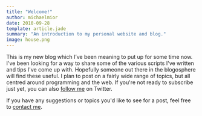 ```yaml
---
title: "Welcome!"
author: michaelmior
date: 2010-09-28
template: article.jade
summary: "An introduction to my personal website and blog."
image: house.png
---
```


This is my new blog which I’ve been meaning to put up for some time now.
I've been looking for a way to share some of the various scripts I've written and tips I've come up with.
Hopefully someone out there in the blogosphere will find these useful.
I plan to post on a fairly wide range of topics, but all centred around programming and the web.
If you're not ready to subscribe just yet, you can also [follow me](http://twitter.com/michaelmior) on Twitter.

If you have any suggestions or topics you'd like to see for a post, feel free to [contact me](/contact/).
